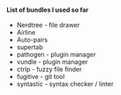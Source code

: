 #### List of bundles I used so far

- Nerdtree - file drawer
- Airline
- Auto-pairs
- supertab
- pathogen - plugin manager
- vundle - plugin manager
- ctrlp - fuzzy file finder
- fugitive - git tool
- syntastic - syntax checker / linter
